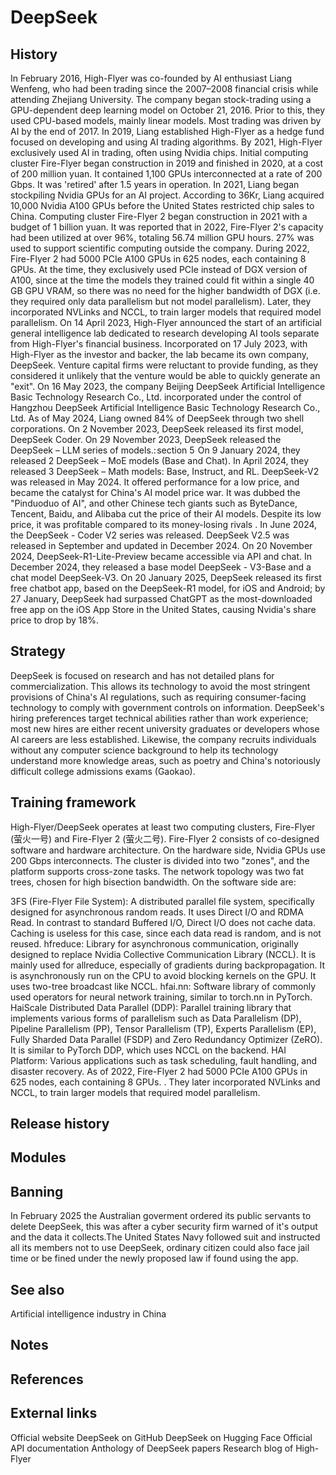 # DeepSeek

## History

In February 2016, High-Flyer was co-founded by AI enthusiast Liang Wenfeng, who had been trading since the 2007–2008 financial crisis while attending Zhejiang University. The company began stock-trading using a GPU-dependent deep learning model on October 21, 2016. Prior to this, they used CPU-based models, mainly linear models. Most trading was driven by AI by the end of 2017.
In 2019, Liang established High-Flyer as a hedge fund focused on developing and using AI trading algorithms. By 2021, High-Flyer exclusively used AI in trading, often using Nvidia chips.
Initial computing cluster Fire-Flyer began construction in 2019 and finished in 2020, at a cost of 200 million yuan. It contained 1,100 GPUs interconnected at a rate of 200 Gbps. It was 'retired' after 1.5 years in operation. 
In 2021, Liang began stockpiling Nvidia GPUs for an AI project. According to 36Kr, Liang acquired 10,000 Nvidia A100 GPUs before the United States restricted chip sales to China. Computing cluster Fire-Flyer 2 began construction in 2021 with a budget of 1 billion yuan. 
It was reported that in 2022, Fire-Flyer 2's capacity had been utilized at over 96%, totaling 56.74 million GPU hours. 27% was used to support scientific computing outside the company. 
During 2022, Fire-Flyer 2 had 5000 PCIe A100 GPUs in 625 nodes, each containing 8 GPUs. At the time, they exclusively used PCIe instead of DGX version of A100, since at the time the models they trained could fit within a single 40 GB GPU VRAM, so there was no need for the higher bandwidth of DGX (i.e. they required only data parallelism but not model parallelism). Later, they incorporated NVLinks and NCCL, to train larger models that required model parallelism.
On 14 April 2023, High-Flyer announced the start of an artificial general intelligence lab dedicated to research developing AI tools separate from High-Flyer's financial business. Incorporated on 17 July 2023, with High-Flyer as the investor and backer, the lab became its own company, DeepSeek. Venture capital firms were reluctant to provide funding, as they considered it unlikely that the venture would be able to quickly generate an "exit".
On 16 May 2023, the company Beijing DeepSeek Artificial Intelligence Basic Technology Research Co., Ltd. incorporated under the control of Hangzhou DeepSeek Artificial Intelligence Basic Technology Research Co., Ltd. As of May 2024, Liang owned 84% of DeepSeek through two shell corporations.
On 2 November 2023, DeepSeek released its first model, DeepSeek Coder. On 29 November 2023, DeepSeek released the DeepSeek – LLM series of models.: section 5 
On 9 January 2024, they released 2 DeepSeek – MoE models (Base and Chat).
In April 2024, they released 3 DeepSeek – Math models: Base, Instruct, and RL.
DeepSeek-V2 was released in May 2024. It offered performance for a low price, and became the catalyst for China's AI model price war. It was dubbed the "Pinduoduo of AI", and other Chinese tech giants such as ByteDance, Tencent, Baidu, and Alibaba cut the price of their AI models. Despite its low price, it was profitable compared to its money-losing rivals .
In June 2024, the DeepSeek - Coder V2 series was released.
DeepSeek V2.5 was released in September and updated in December 2024.
On 20 November 2024, DeepSeek-R1-Lite-Preview became accessible via API and chat.
In December 2024, they released a base model DeepSeek - V3-Base and a chat model DeepSeek-V3. 
On 20 January 2025, DeepSeek released its first free chatbot app, based on the DeepSeek-R1 model, for iOS and Android; by 27 January, DeepSeek had surpassed ChatGPT as the most-downloaded free app on the iOS App Store in the United States, causing Nvidia's share price to drop by 18%.

## Strategy

DeepSeek is focused on research and has not detailed plans for commercialization. This allows its technology to avoid the most stringent provisions of China's AI regulations, such as requiring consumer-facing technology to comply with government controls on information.
DeepSeek's hiring preferences target technical abilities rather than work experience; most new hires are either recent university graduates or developers whose AI careers are less established. Likewise, the company recruits individuals without any computer science background to help its technology understand more knowledge areas, such as poetry and China's notoriously difficult college admissions exams (Gaokao).

## Training framework

High-Flyer/DeepSeek operates at least two computing clusters, Fire-Flyer (萤火一号) and Fire-Flyer 2 (萤火二号). Fire-Flyer 2 consists of co-designed software and hardware architecture. On the hardware side, Nvidia GPUs use 200 Gbps interconnects. The cluster is divided into two "zones", and the platform supports cross-zone tasks. The network topology was two fat trees, chosen for high bisection bandwidth. On the software side are:

3FS (Fire-Flyer File System): A distributed parallel file system, specifically designed for asynchronous random reads. It uses Direct I/O and RDMA Read. In contrast to standard Buffered I/O, Direct I/O does not cache data. Caching is useless for this case, since each data read is random, and is not reused.
hfreduce: Library for asynchronous communication, originally designed to replace Nvidia Collective Communication Library (NCCL). It is mainly used for allreduce, especially of gradients during backpropagation. It is asynchronously run on the CPU to avoid blocking kernels on the GPU. It uses two-tree broadcast like NCCL.
hfai.nn: Software library of commonly used operators for neural network training, similar to torch.nn in PyTorch.
HaiScale Distributed Data Parallel (DDP): Parallel training library that implements various forms of parallelism such as Data Parallelism (DP), Pipeline Parallelism (PP), Tensor Parallelism (TP), Experts Parallelism (EP), Fully Sharded Data Parallel (FSDP) and Zero Redundancy Optimizer (ZeRO). It is similar to PyTorch DDP, which uses NCCL on the backend.
HAI Platform: Various applications such as task scheduling, fault handling, and disaster recovery.
As of 2022, Fire-Flyer 2 had 5000 PCIe A100 GPUs in 625 nodes, each containing 8 GPUs. . They later incorporated NVLinks and NCCL, to train larger models that required model parallelism.

## Release history



## Modules



## Banning

In February 2025 the Australian goverment ordered its public servants to delete DeepSeek, this was after a cyber security firm warned of it's output and the data it collects.The United States Navy followed suit and instructed all its members not to use DeepSeek, ordinary citizen could also face jail time or be fined under the newly proposed law if found using the app.

## See also

Artificial intelligence industry in China

## Notes



## References



## External links


Official website 
DeepSeek on GitHub
DeepSeek on Hugging Face
Official API documentation
Anthology of DeepSeek papers
Research blog of High-Flyer

